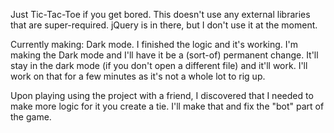 Just Tic-Tac-Toe if you get bored. This doesn't use any external libraries that are super-required. jQuery is in there, but I don't use it at the moment.

Currently making: Dark mode. I finished the logic and it's working. I'm making the Dark mode and I'll have it be a (sort-of) permanent change. It'll stay in the dark mode (if you don't open a different file) and it'll work. I'll work on that for a few minutes as it's not a whole lot to rig up.

Upon playing using the project with a friend, I discovered that I needed to make more logic for it you create a tie. I'll make that and fix the "bot" part of the game.

